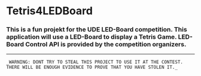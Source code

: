 # Tetris4LEDBoard #
### This  is a fun projekt for the UDE LED-Board competition. This application will use a LED-Board to display a Tetris Game. LED-Board Control API is provided by the competition organizers. ###

***
```
_WARNING: DONT TRY TO STEAL THIS PROJECT TO USE IT AT THE CONTEST.
THERE WILL BE ENOUGH EVIDENCE TO PROVE THAT YOU HAVE STOLEN IT._
